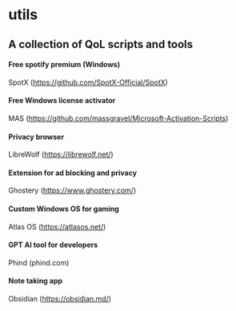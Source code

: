 # utils

## A collection of QoL scripts and tools 

#### Free spotify premium (Windows)
SpotX (https://github.com/SpotX-Official/SpotX)

#### Free Windows license activator
MAS (https://github.com/massgravel/Microsoft-Activation-Scripts)

#### Privacy browser
LibreWolf (https://librewolf.net/)

#### Extension for ad blocking and privacy
Ghostery (https://www.ghostery.com/)

#### Custom Windows OS for gaming
Atlas OS (https://atlasos.net/)

#### GPT AI tool for developers
Phind (phind.com)

#### Note taking app
Obsidian (https://obsidian.md/)

